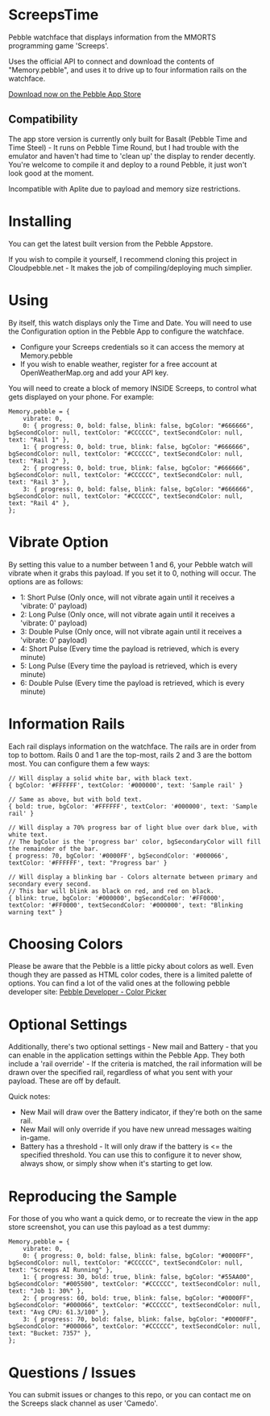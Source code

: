 # ScreepsTime
Pebble watchface that displays information from the MMORTS programming game 'Screeps'.

Uses the official API to connect and download the contents of "Memory.pebble", and uses it to drive up to four information rails on the watchface.

[Download now on the Pebble App Store](https://apps.getpebble.com/applications/57ebe9ca8eaf90fc03000090)

## Compatibility
The app store version is currently only built for Basalt (Pebble Time and Time Steel) - It runs on Pebble Time Round, but I had trouble with the emulator and haven't had time to 'clean up' the display to render decently. You're welcome to compile it and deploy to a round Pebble, it just won't look good at the moment.

Incompatible with Aplite due to payload and memory size restrictions. 

# Installing
You can get the latest built version from the Pebble Appstore.

If you wish to compile it yourself, I recommend cloning this project in Cloudpebble.net - It makes the job of compiling/deploying much simplier.

# Using
By itself, this watch displays only the Time and Date. You will need to use the Configuration option in the Pebble App to configure the watchface.

* Configure your Screeps credentials so it can access the memory at Memory.pebble
* If you wish to enable weather, register for a free account at OpenWeatherMap.org and add your API key.

You will need to create a block of memory INSIDE Screeps, to control what gets displayed on your phone. For example:
```
Memory.pebble = {
	vibrate: 0,
	0: { progress: 0, bold: false, blink: false, bgColor: "#666666", bgSecondColor: null, textColor: "#CCCCCC", textSecondColor: null, text: "Rail 1" },
	1: { progress: 0, bold: true, blink: false, bgColor: "#666666", bgSecondColor: null, textColor: "#CCCCCC", textSecondColor: null, text: "Rail 2" },
	2: { progress: 0, bold: true, blink: false, bgColor: "#666666", bgSecondColor: null, textColor: "#CCCCCC", textSecondColor: null, text: "Rail 3" },
	3: { progress: 0, bold: false, blink: false, bgColor: "#666666", bgSecondColor: null, textColor: "#CCCCCC", textSecondColor: null, text: "Rail 4" },
};
```

# Vibrate Option
By setting this value to a number between 1 and 6, your Pebble watch will vibrate when it grabs this payload. If you set it to 0, nothing will occur. The options are as follows:
* 1: Short Pulse (Only once, will not vibrate again until it receives a 'vibrate: 0' payload)
* 2: Long Pulse (Only once, will not vibrate again until it receives a 'vibrate: 0' payload)
* 3: Double Pulse (Only once, will not vibrate again until it receives a 'vibrate: 0' payload)
* 4: Short Pulse (Every time the payload is retrieved, which is every minute)
* 5: Long Pulse (Every time the payload is retrieved, which is every minute)
* 6: Double Pulse (Every time the payload is retrieved, which is every minute)

# Information Rails
Each rail displays information on the watchface. The rails are in order from top to bottom. Rails 0 and 1 are the top-most, rails 2 and 3 are the bottom most. You can configure them a few ways:
```
// Will display a solid white bar, with black text.
{ bgColor: '#FFFFFF', textColor: '#000000', text: 'Sample rail' }

// Same as above, but with bold text.
{ bold: true, bgColor: '#FFFFFF', textColor: '#000000', text: 'Sample rail' }

// Will display a 70% progress bar of light blue over dark blue, with white text.
// The bgColor is the 'progress bar' color, bgSecondaryColor will fill the remainder of the bar. 
{ progress: 70, bgColor: '#0000FF', bgSecondColor: '#000066', textColor: '#FFFFFF', text: "Progress bar' }

// Will display a blinking bar - Colors alternate between primary and secondary every second.
// This bar will blink as black on red, and red on black.
{ blink: true, bgColor: '#000000', bgSecondColor: '#FF0000', textColor: '#FF0000', textSecondColor: '#000000', text: "Blinking warning text" }
```

# Choosing Colors
Please be aware that the Pebble is a little picky about colors as well. Even though they are passed as HTML color codes, there is a limited palette of options. You can find a lot of the valid ones at the following pebble developer site:
[Pebble Developer - Color Picker](https://developer.pebble.com/guides/tools-and-resources/color-picker/)

# Optional Settings
Additionally, there's two optional settings - New mail and Battery - that you can enable in the application settings within the Pebble App. They both include a 'rail override' - If the criteria is matched, the rail information will be drawn over the specified rail, regardless of what you sent with your payload. These are off by default.

Quick notes:
* New Mail will draw over the Battery indicator, if they're both on the same rail.
* New Mail will only override if you have new unread messages waiting in-game.
* Battery has a threshold - It will only draw if the battery is <= the specified threshold. You can use this to configure it to never show, always show, or simply show when it's starting to get low.

# Reproducing the Sample
For those of you who want a quick demo, or to recreate the view in the app store screenshot, you can use this payload as a test dummy:
```
Memory.pebble = {
	vibrate: 0,
	0: { progress: 0, bold: false, blink: false, bgColor: "#0000FF", bgSecondColor: null, textColor: "#CCCCCC", textSecondColor: null, text: "Screeps AI Running" },
	1: { progress: 30, bold: true, blink: false, bgColor: "#55AA00", bgSecondColor: "#005500", textColor: "#CCCCCC", textSecondColor: null, text: "Job 1: 30%" },
	2: { progress: 60, bold: true, blink: false, bgColor: "#0000FF", bgSecondColor: "#000066", textColor: "#CCCCCC", textSecondColor: null, text: "Avg CPU: 61.3/100" },
	3: { progress: 70, bold: false, blink: false, bgColor: "#0000FF", bgSecondColor: "#000066", textColor: "#CCCCCC", textSecondColor: null, text: "Bucket: 7357" },
};
```

# Questions / Issues
You can submit issues or changes to this repo, or you can contact me on the Screeps slack channel as user 'Camedo'. 
